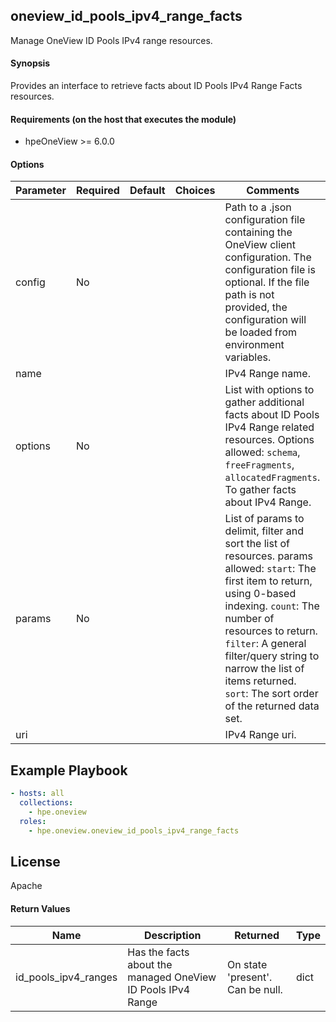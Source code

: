 ## oneview_id_pools_ipv4_range_facts
Manage OneView ID Pools IPv4 range resources.

#### Synopsis
Provides an interface to retrieve facts about ID Pools IPv4 Range Facts resources.

#### Requirements (on the host that executes the module)
  * hpeOneView >= 6.0.0

#### Options

| Parameter     | Required    | Default  | Choices    | Comments |
| ------------- |-------------| ---------|----------- |--------- |
| config  |   No  |  | |  Path to a .json configuration file containing the OneView client configuration. The configuration file is optional. If the file path is not provided, the configuration will be loaded from environment variables.  |
| name  |   |  | |  IPv4 Range name.  |
| options  | No  |  | |  List with options to gather additional facts about  ID Pools IPv4 Range related resources. Options allowed: `schema`, `freeFragments`, `allocatedFragments`. To gather facts about IPv4 Range. |
| params  |   No  |  | |  List of params to delimit, filter and sort the list of resources.  params allowed: `start`: The first item to return, using 0-based indexing. `count`: The number of resources to return. `filter`: A general filter/query string to narrow the list of items returned. `sort`: The sort order of the returned data set.  |
| uri  |   |  | |  IPv4 Range uri.  |


## Example Playbook

```yaml
- hosts: all
  collections:
    - hpe.oneview
  roles:
    - hpe.oneview.oneview_id_pools_ipv4_range_facts
```

## License

Apache

#### Return Values

| Name          | Description  | Returned | Type       |
| ------------- |-------------| ---------|----------- |
| id_pools_ipv4_ranges   | Has the facts about the managed OneView ID Pools IPv4 Range |  On state 'present'. Can be null. |  dict |
